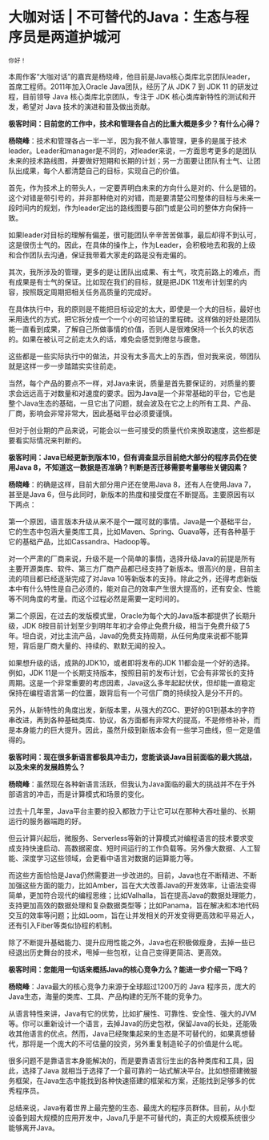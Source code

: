 # 大咖对话 | 不可替代的Java：生态与程序员是两道护城河

    你好！

本周作客“大咖对话”的嘉宾是杨晓峰，他目前是Java核心类库北京团队leader，首席工程师。2011年加入Oracle Java团队，经历了从 JDK 7 到 JDK 11 的研发过程，目前领导 Java 核心类库北京团队，专注于 JDK 核心类库新特性的测试和开发，希望对 Java 技术的演进和普及做出贡献。

**极客时间：目前您的工作中，技术和管理各自占的比重大概是多少？有什么心得？**

**杨晓峰**：技术和管理各占一半一半，因为我不做人事管理，更多的是属于技术leader。Leader和manager是不同的，对leader来说，一方面思考更多的是团队未来的技术路线图，并要做好短期和长期的计划；另一方面要让团队有士气、让团队出成果，每个人都清楚自己的目标，实现自己的价值。

首先，作为技术上的带头人，一定要弄明白未来的方向什么是对的、什么是错的。这个对错是带引号的，并非那种绝对的对错，而是要清楚公司整体的目标与未来一段时间内的规划，作为leader定出的路线图要与部门或是公司的整体方向保持一致。

如果leader对目标的理解有偏差，很可能团队辛辛苦苦做事，最后却得不到认可，这是很伤士气的。因此，在具体的操作上，作为Leader，会积极地去和我的上级和合作团队去沟通，保证我带着大家走的路是没有走偏的。

其次，我所涉及的管理，更多的是让团队出成果、有士气，攻克前路上的难点，而有成果是有士气的保证。比如现在我们的目标，就是把JDK 11发布计划里的内容，按照既定周期把相关任务高质量的完成好。

在具体执行中，我的原则是不能把目标设定的太大，即使是一个大的目标，最好也采用迭代的方式，把它拆分成一个一个小的可验证的里程碑。这样做的好处是团队能一直看到成果，了解自己所做事情的价值，否则人是很难保持一个长久的状态的。如果在被认可之前走太久的话，难免会感觉到倦怠与疲惫。

这些都是一些实际执行中的做法，并没有太多高大上的东西，但对我来说，带团队就是这样一步一步踏踏实实往前走。

当然，每个产品的要点不一样，对Java来说，质量是首先要保证的，对质量的要求会远远高于对数量和对速度的要求。因为Java是一个非常基础的平台，它也是整个Java生态的基础，一旦它出了问题，就会波及在它之上的所有工具、产品、厂商，影响会非常非常大，因此基础平台必须要谨慎。

但对于创业期的产品来说，可能会以一些可接受的质量代价来换取速度，这些都是要看实际情况来判断的。

**极客时间：Java已经更新到版本10，但有调查显示目前绝大部分的程序员仍在使用Java 8，不知道这一数据是否准确？判断是否迁移需要考量哪些关键因素？**

**杨晓峰**：的确是这样，目前大部分用户还在使用Java 8，还有人在使用Java 7，甚至是Java 6，但与此同时，新版本的热度和接受度在不断提高。主要原因有以下两点：

第一个原因，语言版本升级从来不是个一蹴可就的事情。Java是一个基础平台，它的生态中包涵大量类库工具，比如Maven、Spring、Guava等，还有各种基于它的基础产品，比如Cassandra、Hadoop等。

对一个严肃的厂商来说，升级不是一个简单的事情，选择升级Java的前提是所有主要开源类库、软件、第三方厂商产品都已经支持了新版本。很高兴的是，目前主流的项目都已经逐渐完成了对Java 10等新版本的支持。除此之外，还得考虑新版本中有什么特性是自己必须的，能对自己的效率产生很大提高的，还有安全、性能等不同角度的考量。而这个过程必然是需要一定时间的。

第二个原因，在过去的发版模式里，Oracle为每个大的Java版本都提供了长期升级，JDK 8按目前计划至少到明年年初才会停止免费升级，相当于免费升级了5年。坦白说，对比主流产品，Java的免费支持周期，从任何角度来说都不能算短，背后是厂商大量的、持续的、默默无闻的投入。

如果想升级的话，成熟的JDK10，或者即将发布的JDK 11都会是一个好的选择。例如，JDK 11是一个长期支持版本，按照目前的发布计划，它会有非常长的支持周期。这是一个非常重要的考虑因素，Java这么多年起起伏伏，但却能一直稳定保持在编程语言第一的位置，跟背后有一个可信厂商的持续投入是分不开的。

另外，从新特性的角度出发，新版本里，从强大的ZGC、更好的G1到基本的字符串改进，再到各种基础类库、协议，各方面都有非常大的提高，不是修修补补，而是本身能力的巨大提升。因此，虽然升级到新版本会有一些学习曲线，但一定是值得的。

**极客时间：现在很多新语言都极具冲击力，您能谈谈Java目前面临的最大挑战，以及未来的发展趋势么？**

**杨晓峰**：虽然现在各种新语言活跃，但我认为Java面临的最大的挑战并不在于外部语言的冲击，而是计算模式和场景的变化。

过去十几年里，Java平台主要的投入都致力于让它可以在那种大吞吐量的、长期运行的服务器端跑的好。

但云计算兴起后，微服务、Serverless等新的计算模式对编程语言的技术要求变成支持快速启动、高数据密度、短时间运行的工作负载等。另外像大数据、人工智能、深度学习这些领域，会更看中语言对数据的运算能力等。

而这些方面恰恰是Java仍然需要进一步改进的。目前，Java也在不断精进、不断加强这些方面的能力，比如Amber，旨在大大改善Java的开发效率，让语法变得简单，更加符合现代的编程思维；比如Valhalla，旨在提高Java的数据处理能力，支持更加高效的数据处理和复杂数据类型等；比如Panama，旨在解决和本地代码交互的效率等问题；比如Loom，旨在让并发相关的开发变得更高效和平易近人，还有引入Fiber等类似协程的机制。

除了不断提升基础能力、提升应用性能之外，Java也在积极做瘦身，去掉一些已经退出历史舞台的技术，甩掉一些包袱，让自己变得更简洁、更高效。

**极客时间：您能用一句话来概括Java的核心竞争力么？能进一步介绍一下吗？**

**杨晓峰**：Java最大的核心竞争力来源于全球超过1200万的 Java 程序员，庞大的Java生态，海量的类库、工具、产品构建的无所不能的竞争力。

从语言特性来讲，Java有它的优势，比如扩展性、可靠性、安全性、强大的JVM等。你可以重新设计一个语言，去掉Java的历史包袱，保留Java的长处，还能吸收其他语言的优点。然而，Java已经聚集起来的生态是不可替代的，如果真想替代，那将是一个庞大的不可估量的投资，另外重复制造轮子的价值是什么呢。

很多问题不是靠语言本身能解决的，而是要靠语言衍生出的各种类库和工具，因此，选择了Java 就相当于选择了一个最可靠的一站式解决平台。比如想搭建微服务框架，在Java生态中能找到各种快速搭建的框架和方案，还能找到足够多的优秀程序员。

总结来说，Java有着世界上最完整的生态、最庞大的程序员群体。目前，从小型设备到超大规模的应用开发中，Java几乎是不可替代的，真正的大规模系统很少能够离开Java。
    